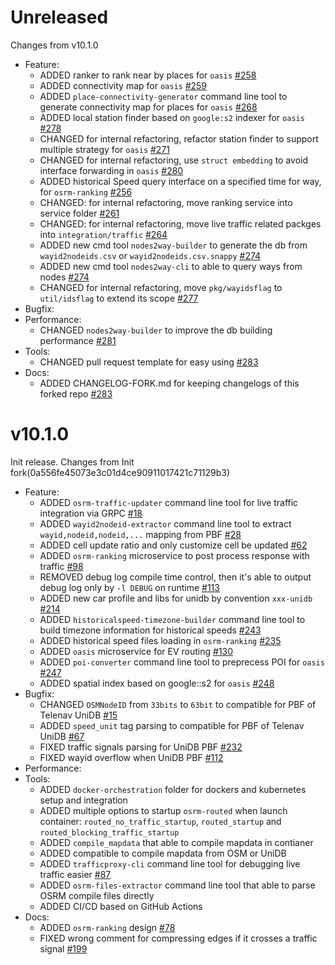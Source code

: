 # Unreleased
Changes from v10.1.0      
- Feature:    
  - ADDED ranker to rank near by places for `oasis` [#258](https://github.com/Telenav/osrm-backend/pull/258)
  - ADDED connectivity map for `oasis` [#259](https://github.com/Telenav/osrm-backend/pull/259)
  - ADDED `place-connectivity-generator` command line tool to generate connectivity map for places for `oasis` [#268](https://github.com/Telenav/osrm-backend/pull/268)
  - ADDED local station finder based on `google:s2` indexer for `oasis` [#278](https://github.com/Telenav/osrm-backend/pull/278)
  - CHANGED for internal refactoring, refactor station finder to support multiple strategy for `oasis` [#271](https://github.com/Telenav/osrm-backend/pull/271)
  - CHANGED for internal refactoring, use `struct embedding` to avoid interface forwarding in `oasis` [#280](https://github.com/Telenav/osrm-backend/pull/280)
  - ADDED historical Speed query interface on a specified time for way, for `osrm-ranking` [#256](https://github.com/Telenav/osrm-backend/pull/256)
  - CHANGED: for internal refactoring, move ranking service into service folder [#261](https://github.com/Telenav/osrm-backend/pull/261)
  - CHANGED: for internal refactoring, move live traffic related packges into `integration/traffic` [#264](https://github.com/Telenav/osrm-backend/pull/264)
  - ADDED new cmd tool `nodes2way-builder` to generate the db from `wayid2nodeids.csv` or `wayid2nodeids.csv.snappy` [#274](https://github.com/Telenav/osrm-backend/pull/274)
  - ADDED new cmd tool `nodes2way-cli` to able to query ways from nodes [#274](https://github.com/Telenav/osrm-backend/pull/274)
  - CHANGED for internal refactoring, move `pkg/wayidsflag` to `util/idsflag` to extend its scope [#277](https://github.com/Telenav/osrm-backend/pull/277)
- Bugfix:    
- Performance:    
  - CHANGED `nodes2way-builder` to improve the db building performance [#281](https://github.com/Telenav/osrm-backend/pull/281)
- Tools:    
  - CHANGED pull request template for easy using [#283](https://github.com/Telenav/osrm-backend/pull/283)     
- Docs:    
  - ADDED CHANGELOG-FORK.md for keeping changelogs of this forked repo [#283](https://github.com/Telenav/osrm-backend/pull/283)

# v10.1.0
Init release. Changes from Init fork(0a556fe45073e3c01d4ce90911017421c71129b3)
- Feature:    
  - ADDED `osrm-traffic-updater` command line tool for live traffic integration via GRPC [#18](https://github.com/Telenav/osrm-backend/pull/18)
  - ADDED `wayid2nodeid-extractor` command line tool to extract `wayid,nodeid,nodeid,...` mapping from PBF [#28](https://github.com/Telenav/osrm-backend/pull/28)    
  - ADDED cell update ratio and only customize cell be updated [#62](https://github.com/Telenav/osrm-backend/pull/62)
  - ADDED `osrm-ranking` microservice to post process response with traffic [#98](https://github.com/Telenav/osrm-backend/pull/98)
  - REMOVED debug log compile time control, then it's able to output debug log only by `-l DEBUG` on runtime [#113](https://github.com/Telenav/osrm-backend/pull/113)     
  - ADDED new car profile and libs for unidb by convention `xxx-unidb` [#214](https://github.com/Telenav/osrm-backend/pull/214)
  - ADDED `historicalspeed-timezone-builder` command line tool to build timezone information for historical speeds [#243](https://github.com/Telenav/osrm-backend/pull/243)
  - ADDED historical speed files loading in `osrm-ranking` [#235](https://github.com/Telenav/osrm-backend/pull/235)
  - ADDED `oasis` microservice for EV routing [#130](https://github.com/Telenav/osrm-backend/pull/130)
  - ADDED `poi-converter` command line tool to preprecess POI for `oasis` [#247](https://github.com/Telenav/osrm-backend/pull/247)
  - ADDED spatial index based on google::s2 for `oasis` [#248](https://github.com/Telenav/osrm-backend/pull/248)
- Bugfix:    
  - CHANGED `OSMNodeID` from `33bits` to `63bit` to compatible for PBF of Telenav UniDB [#15](https://github.com/Telenav/osrm-backend/pull/15)
  - ADDED `speed_unit` tag parsing to compatible for PBF of Telenav UniDB [#67](https://github.com/Telenav/osrm-backend/pull/67)
  - FIXED traffic signals parsing for UniDB PBF [#232](https://github.com/Telenav/osrm-backend/pull/232)
  - FIXED wayid overflow when UniDB PBF [#112](https://github.com/Telenav/osrm-backend/pull/112)
- Performance:    
- Tools:    
  - ADDED `docker-orchestration` folder for dockers and kubernetes setup and integration        
  - ADDED multiple options to startup `osrm-routed` when launch container: `routed_no_traffic_startup`, `routed_startup` and `routed_blocking_traffic_startup`    
  - ADDED `compile_mapdata` that able to compile mapdata in contianer      
  - ADDED compatible to compile mapdata from OSM or UniDB  
  - ADDED `trafficproxy-cli` command line tool for debugging live traffic easier [#87](https://github.com/Telenav/osrm-backend/pull/87)
  - ADDED `osrm-files-extractor` command line tool that able to parse OSRM compile files directly     
  - ADDED CI/CD based on GitHub Actions
- Docs:    
  - ADDED `osrm-ranking` design [#78](https://github.com/Telenav/osrm-backend/pull/78)
  - FIXED wrong comment for compressing edges if it crosses a traffic signal [#199](https://github.com/Telenav/osrm-backend/pull/199)

